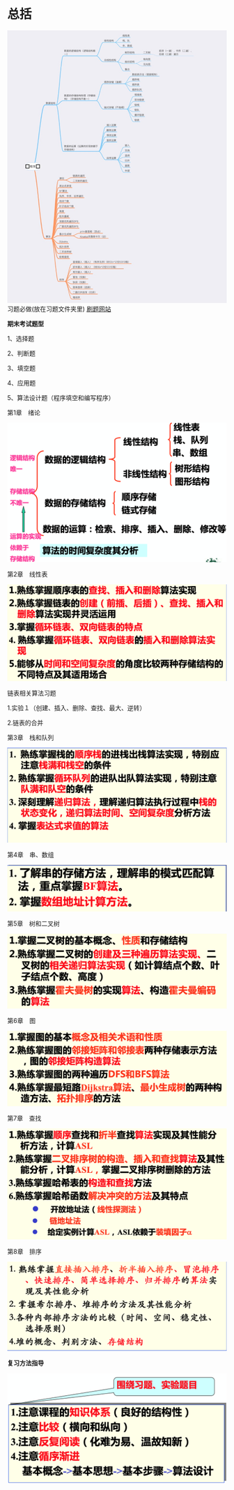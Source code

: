 # 总括
![](images/Summary.png)
习题必做(放在习题文件夹里)
[刷题网站](http://www.bjfuacm.com/structure/)

**期末考试题型**

1、选择题  

2、判断题  

3、填空题  

4、应用题  

5、算法设计题（程序填空和编写程序）  

第1章　绪论  

![image-20190203025617423](images/image-20190203025617423.png)

第2章　线性表  

![image-20190203025650469](images/image-20190203025650469.png)

链表相关算法习题  

1.实验１（创建、插入、删除、查找、最大、逆转）  

2.链表的合并    

第3章　栈和队列  

![image-20190203025742968](images/image-20190203025742968.png)

第4章　串、数组  

![image-20190203025802871](images/image-20190203025802871.png)

第5章　树和二叉树  

![image-20190203025824402](images/image-20190203025824402.png)

第6章　图  

![image-20190203025842871](images/image-20190203025842871.png)

第7章　查找  

![image-20190203025857695](images/image-20190203025857695.png)

第8章　排序  

![image-20190203025912291](images/image-20190203025912291.png)

**复习方法指导**

![image-20190203025941178](images/image-20190203025941178.png)
